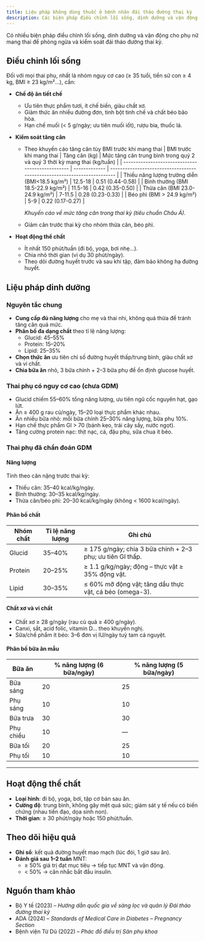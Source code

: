 ```yaml
---
title: Liệu pháp không dùng thuốc ở bệnh nhân đái tháo đường thai kỳ
description: Các biện pháp điều chỉnh lối sống, dinh dưỡng và vận động cho phụ nữ mang thai để phòng ngừa và kiểm soát đái tháo đường thai kỳ.
---
```


Có nhiều biện pháp điều chỉnh lối sống, dinh dưỡng và vận động cho phụ nữ mang thai để phòng ngừa và kiểm soát đái tháo đường thai kỳ.

## Điều chỉnh lối sống

Đối với mọi thai phụ, nhất là nhóm nguy cơ cao (≥ 35 tuổi, tiền sử con ≥ 4 kg, BMI ≥ 23 kg/m²…), cần:

- **Chế độ ăn tiết chế**

  - Ưu tiên thực phẩm tươi, ít chế biến, giàu chất xơ.
  - Giảm thức ăn nhiều đường đơn, tinh bột tinh chế và chất béo bão hòa.
  - Hạn chế muối (< 5 g/ngày; ưu tiên muối iốt), rượu bia, thuốc lá.

- **Kiểm soát tăng cân**

  - Theo khuyến cáo tăng cân tùy BMI trước khi mang thai
    | BMI trước khi mang thai | Tăng cân (kg) | Mức tăng cân trung bình trong quý 2 và quý 3 thời kỳ mang thai (kg/tuần) |
    | ------------------------------------------------ | ------------- | ------------------------------------------------------------------------ |
    | Thiếu năng lượng trường diễn (BMI<18.5 kg/m²) | 12.5-18 | 0.51 (0.44-0.58) |
    | Bình thường (BMI 18.5-22.9 kg/m²) | 11.5-16 | 0.42 (0.35-0.50) |
    | Thừa cân (BMI 23.0-24.9 kg/m²) | 7-11.5 | 0.28 (0.23-0.33) |
    | Béo phì (BMI > 24.9 kg/m²) | 5-9 | 0.22 (0.17-0.27) |

    _Khuyến cáo về mức tăng cân trong thai kỳ (tiêu chuẩn Châu Á)._

  - Giảm cân trước thai kỳ cho nhóm thừa cân, béo phì.

- **Hoạt động thể chất**
  - Ít nhất 150 phút/tuần (đi bộ, yoga, bơi nhẹ…).
  - Chia nhỏ thời gian (ví dụ 30 phút/ngày).
  - Theo dõi đường huyết trước và sau khi tập, đảm bảo không hạ đường huyết.

## Liệu pháp dinh dưỡng

### Nguyên tắc chung

- **Cung cấp đủ năng lượng** cho mẹ và thai nhi, không quá thừa để tránh tăng cân quá mức.
- **Phân bố đa dạng chất** theo tỉ lệ năng lượng:
  - Glucid: 45–55%
  - Protein: 15–20%
  - Lipid: 25–35%
- **Chọn thức ăn** ưu tiên chỉ số đường huyết thấp/trung bình, giàu chất xơ và vi chất.
- **Chia bữa ăn** nhỏ, 3 bữa chính + 2–3 bữa phụ để ổn định glucose huyết.

### Thai phụ có nguy cơ cao (chưa GDM)

- Glucid chiếm 55–60% tổng năng lượng, ưu tiên ngũ cốc nguyên hạt, gạo lứt.
- Ăn ≥ 400 g rau củ/ngày, 15–20 loại thực phẩm khác nhau.
- Ăn nhiều bữa nhỏ: mỗi bữa chính 25–30% năng lượng, bữa phụ 10%.
- Hạn chế thực phẩm GI > 70 (bánh kẹo, trái cây sấy, nước ngọt).
- Tăng cường protein nạc: thịt nạc, cá, đậu phụ, sữa chua ít béo.

### Thai phụ đã chẩn đoán GDM

#### Năng lượng

Tính theo cân nặng trước thai kỳ:

- Thiếu cân: 35–40 kcal/kg/ngày.
- Bình thường: 30–35 kcal/kg/ngày.
- Thừa cân/béo phì: 20–30 kcal/kg/ngày (không < 1600 kcal/ngày).

#### Phân bố chất

| Nhóm chất | Tỉ lệ năng lượng | Ghi chú                                                    |
| --------- | ---------------- | ---------------------------------------------------------- |
| Glucid    | 35–40%           | ≥ 175 g/ngày; chia 3 bữa chính + 2–3 phụ; ưu tiên GI thấp. |
| Protein   | 20–25%           | ≥ 1.1 g/kg/ngày; động – thực vật ≥ 35% động vật.           |
| Lipid     | 30–35%           | ≤ 60% mỡ động vật; tăng dầu thực vật, cá béo (omega-3).    |

#### Chất xơ và vi chất

- Chất xơ ≥ 28 g/ngày (rau củ quả ≥ 400 g/ngày).
- Canxi, sắt, acid folic, vitamin D… theo khuyến nghị.
- Sữa/chế phẩm ít béo: 3–6 đơn vị IU/ngày tuỳ tam cá nguyệt.

#### Phân bố bữa ăn mẫu

| Bữa ăn    | % năng lượng (6 bữa/ngày) | % năng lượng (5 bữa/ngày) |
| --------- | ------------------------- | ------------------------- |
| Bữa sáng  | 20                        | 25                        |
| Phụ sáng  | 10                        | 10                        |
| Bữa trưa  | 30                        | 30                        |
| Phụ chiều | 10                        | —                         |
| Bữa tối   | 20                        | 25                        |
| Phụ tối   | 10                        | 10                        |

---

## Hoạt động thể chất

- **Loại hình**: đi bộ, yoga, bơi, tập cơ bản sau ăn.
- **Cường độ**: trung bình, không gây mệt quá sức; giám sát y tế nếu có biến chứng (nhau tiền đạo, dọa sinh non).
- **Thời gian**: ≥ 30 phút/ngày hoặc 150 phút/tuần.

## Theo dõi hiệu quả

- **Ghi sổ**: kết quả đường huyết mao mạch (lúc đói, 1 giờ sau ăn).
- **Đánh giá sau 1–2 tuần** MNT:
  - ≥ 50% giá trị đạt mục tiêu → tiếp tục MNT và vận động.
  - < 50% → cân nhắc bắt đầu insulin.

## Nguồn tham khảo

- Bộ Y tế (2023) – _Hướng dẫn quốc gia về sàng lọc và quản lý Đái tháo đường thai kỳ_
- ADA (2024) – _Standards of Medical Care in Diabetes – Pregnancy Section_
- Bệnh viện Từ Dũ (2022) – _Phác đồ điều trị Sản phụ khoa_
